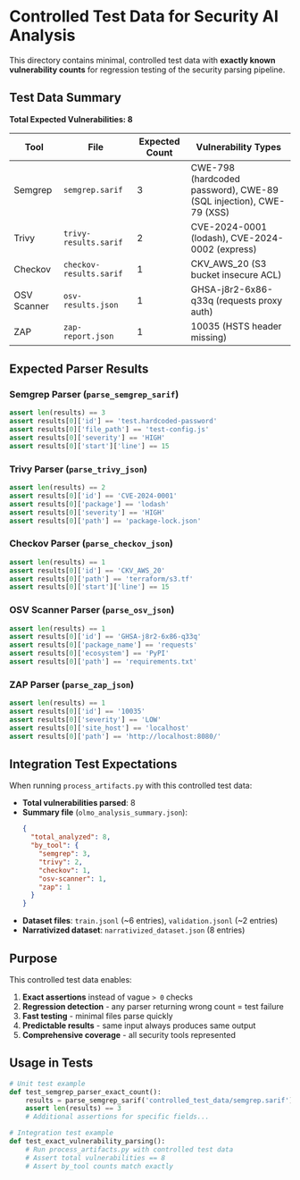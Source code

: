 # Controlled Test Data for Security AI Analysis

This directory contains minimal, controlled test data with **exactly known vulnerability counts** for regression testing of the security parsing pipeline.

## Test Data Summary

**Total Expected Vulnerabilities: 8**

| Tool | File | Expected Count | Vulnerability Types |
|------|------|----------------|-------------------|
| Semgrep | `semgrep.sarif` | 3 | CWE-798 (hardcoded password), CWE-89 (SQL injection), CWE-79 (XSS) |
| Trivy | `trivy-results.sarif` | 2 | CVE-2024-0001 (lodash), CVE-2024-0002 (express) |
| Checkov | `checkov-results.sarif` | 1 | CKV_AWS_20 (S3 bucket insecure ACL) |
| OSV Scanner | `osv-results.json` | 1 | GHSA-j8r2-6x86-q33q (requests proxy auth) |
| ZAP | `zap-report.json` | 1 | 10035 (HSTS header missing) |

## Expected Parser Results

### Semgrep Parser (`parse_semgrep_sarif`)
```python
assert len(results) == 3
assert results[0]['id'] == 'test.hardcoded-password'
assert results[0]['file_path'] == 'test-config.js'
assert results[0]['severity'] == 'HIGH'
assert results[0]['start']['line'] == 15
```

### Trivy Parser (`parse_trivy_json`)
```python
assert len(results) == 2
assert results[0]['id'] == 'CVE-2024-0001'
assert results[0]['package'] == 'lodash'
assert results[0]['severity'] == 'HIGH'
assert results[0]['path'] == 'package-lock.json'
```

### Checkov Parser (`parse_checkov_json`)
```python
assert len(results) == 1
assert results[0]['id'] == 'CKV_AWS_20'
assert results[0]['path'] == 'terraform/s3.tf'
assert results[0]['start']['line'] == 15
```

### OSV Scanner Parser (`parse_osv_json`)
```python
assert len(results) == 1
assert results[0]['id'] == 'GHSA-j8r2-6x86-q33q'
assert results[0]['package_name'] == 'requests'
assert results[0]['ecosystem'] == 'PyPI'
assert results[0]['path'] == 'requirements.txt'
```

### ZAP Parser (`parse_zap_json`)
```python
assert len(results) == 1
assert results[0]['id'] == '10035'
assert results[0]['severity'] == 'LOW'
assert results[0]['site_host'] == 'localhost'
assert results[0]['path'] == 'http://localhost:8080/'
```

## Integration Test Expectations

When running `process_artifacts.py` with this controlled test data:

- **Total vulnerabilities parsed**: 8
- **Summary file** (`olmo_analysis_summary.json`):
  ```json
  {
    "total_analyzed": 8,
    "by_tool": {
      "semgrep": 3,
      "trivy": 2,
      "checkov": 1,
      "osv-scanner": 1,
      "zap": 1
    }
  }
  ```
- **Dataset files**: `train.jsonl` (~6 entries), `validation.jsonl` (~2 entries)
- **Narrativized dataset**: `narrativized_dataset.json` (8 entries)

## Purpose

This controlled test data enables:
1. **Exact assertions** instead of vague `> 0` checks
2. **Regression detection** - any parser returning wrong count = test failure
3. **Fast testing** - minimal files parse quickly
4. **Predictable results** - same input always produces same output
5. **Comprehensive coverage** - all security tools represented

## Usage in Tests

```python
# Unit test example
def test_semgrep_parser_exact_count():
    results = parse_semgrep_sarif('controlled_test_data/semgrep.sarif')
    assert len(results) == 3
    # Additional assertions for specific fields...

# Integration test example
def test_exact_vulnerability_parsing():
    # Run process_artifacts.py with controlled test data
    # Assert total vulnerabilities == 8
    # Assert by_tool counts match exactly
```